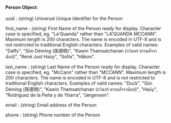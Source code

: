 <!-- task-github-127
Same as Contact Object
-->
#### Person Object:

uuid
: (string) Universal Unique Identifier for the Person

first_name
: (string) First Name of the Person ready for display. Character case is specified, eg, "La'Quanda" rather than "LA'QUANDA MCCANN". Maximum length is 200 characters. The name is encoded in UTF-8 and is not restricted to traditional English characters. Examples of valid names: "Daffy", "Sūn Démíng (孫德明)", "Kawin Thamsatchanan (กวินทร์ ธรรมสัจจานันท์)", "René Just Haüy", "Sofía", "Håkon".

last_name
: (string) Last Name of the Person ready for display. Character case is specified, eg, "McCann" rather than "MCCANN". Maximum length is 200 characters. The name is encoded in UTF-8 and is not restricted to traditional English characters. Examples of valid names: "Duck", "Sūn Démíng (孫德明)", "Kawin Thamsatchanan (กวินทร์ ธรรมสัจจานันท์)", "Haüy", "Rodríguez de la Peña y de Ybarra", "Jørgensen".

email
: (string) Email address of the Person

phone
: (string) Phone number of the Person

<!-- task-github-127
job_title
: (string) Person's job title
-->